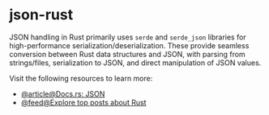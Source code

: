 # json-rust

JSON handling in Rust primarily uses `serde` and `serde_json` libraries for high-performance serialization/deserialization. These provide seamless conversion between Rust data structures and JSON, with parsing from strings/files, serialization to JSON, and direct manipulation of JSON values.

Visit the following resources to learn more:

- [@article@Docs.rs: JSON](https://docs.rs/json/latest/json/)
- [@feed@Explore top posts about Rust](https://app.daily.dev/tags/rust?ref=roadmapsh)
